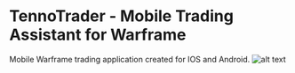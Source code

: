# TennoTrader - Mobile Trading Assistant for Warframe
Mobile Warframe trading application created for IOS and Android. ![alt text](https://qr.expo.dev/eas-update?updateId=9931c652-dbc5-4ac4-995d-052de0ed0f49&appScheme=exp&host=u.expo.dev)
